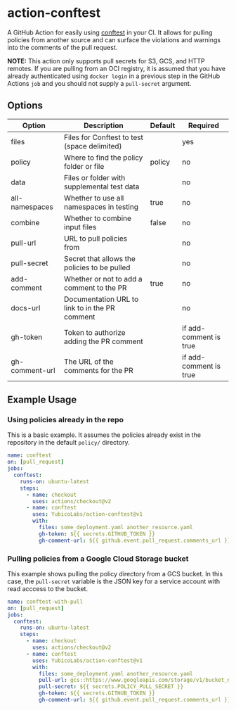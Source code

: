 # action-conftest

A GitHub Action for easily using [conftest](https://github.com/open-policy-agent/conftest) in your CI. It allows for pulling policies from another source and can surface the violations and warnings into the comments of the pull request.

**NOTE:** This action only supports pull secrets for S3, GCS, and HTTP remotes. If you are pulling from an OCI registry, it is assumed that you have already authenticated using `docker login` in a previous step in the GitHub Actions `job` and you should not supply a `pull-secret` argument.

## Options

| Option         | Description                                    | Default | Required               |
|----------------|------------------------------------------------|---------|------------------------|
| files          | Files for Conftest to test (space delimited)   |         | yes                    |
| policy         | Where to find the policy folder or file        | policy  | no                     |
| data           | Files or folder with supplemental test data    |         | no                     |
| all-namespaces | Whether to use all namespaces in testing       | true    | no                     |
| combine        | Whether to combine input files                 | false   | no                     |
| pull-url       | URL to pull policies from                      |         | no                     |
| pull-secret    | Secret that allows the policies to be pulled   |         | no                     |
| add-comment    | Whether or not to add a comment to the PR      | true    | no                     |
| docs-url       | Documentation URL to link to in the PR comment |         | no                     |
| gh-token       | Token to authorize adding the PR comment       |         | if add-comment is true |
| gh-comment-url | The URL of the comments for the PR             |         | if add-comment is true |

## Example Usage

### Using policies already in the repo

This is a basic example. It assumes the policies already exist in the repository in the default `policy/` directory.

```yaml
name: conftest
on: [pull_request]
jobs:
  conftest:
    runs-on: ubuntu-latest
    steps:
      - name: checkout
        uses: actions/checkout@v2
      - name: conftest
        uses: YubicoLabs/action-conftest@v1
        with:
          files: some_deployment.yaml another_resource.yaml
          gh-token: ${{ secrets.GITHUB_TOKEN }}
          gh-comment-url: ${{ github.event.pull_request.comments_url }}
```

### Pulling policies from a Google Cloud Storage bucket

This example shows pulling the policy directory from a GCS bucket. In this case, the `pull-secret` variable is the JSON key for a service account with read acccess to the bucket.

```yaml
name: conftest-with-pull
on: [pull_request]
jobs:
  conftest:
    runs-on: ubuntu-latest
    steps:
      - name: checkout
        uses: actions/checkout@v2
      - name: conftest
        uses: YubicoLabs/action-conftest@v1
        with:
          files: some_deployment.yaml another_resource.yaml
          pull-url: gcs::https://www.googleapis.com/storage/v1/bucket_name/policy
          pull-secret: ${{ secrets.POLICY_PULL_SECRET }}
          gh-token: ${{ secrets.GITHUB_TOKEN }}
          gh-comment-url: ${{ github.event.pull_request.comments_url }}
```
